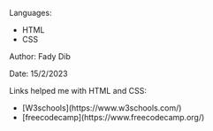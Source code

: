 Languages:
<ul>
<li>HTML</li>
<li>CSS</li>
</ul>


Author: Fady Dib

Date: 15/2/2023

Links helped me with HTML and CSS:
<ul>
<li>[W3schools](https://www.w3schools.com/)</li>
<li>[freecodecamp](https://www.freecodecamp.org/)</li>
</ul>
